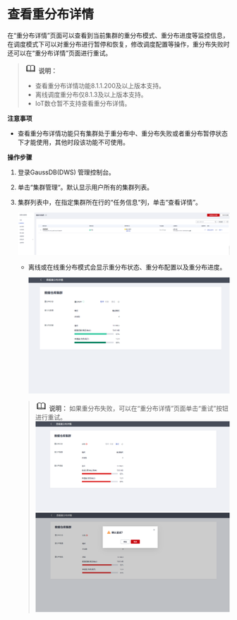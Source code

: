 # 查看重分布详情<a name="ZH-CN_TOPIC_0000001405636882"></a>

在“重分布详情”页面可以查看到当前集群的重分布模式、重分布进度等监控信息，在调度模式下可以对重分布进行暂停和恢复，修改调度配置等操作，重分布失败时还可以在“重分布详情”页面进行重试。

>![](public_sys-resources/icon-note.gif) **说明：** 
>-   查看重分布详情功能8.1.1.200及以上版本支持。
>-   离线调度重分布仅8.1.3及以上版本支持。
>-   IoT数仓暂不支持查看重分布详情。

**注意事项**

-   查看重分布详情功能只有集群处于重分布中、重分布失败或者重分布暂停状态下才能使用，其他时段该功能不可使用。

**操作步骤**

1.  登录GaussDB\(DWS\) 管理控制台。
2.  单击“集群管理“。默认显示用户所有的集群列表。
3.  集群列表中，在指定集群所在行的“任务信息“列，单击“查看详情”。

    ![](figures/zh-cn_image_0000001455717033.png)

    -   离线或在线重分布模式会显示重分布状态、重分布配置以及重分布进度。

        ![](figures/zh-cn_image_0000001405157470.png)

    >![](public_sys-resources/icon-note.gif) **说明：** 
    >如果重分布失败，可以在“重分布详情”页面单击“重试”按钮进行重试。
    >![](figures/zh-cn_image_0000001455557189.png)
    >![](figures/zh-cn_image_0000001405637190.png)


